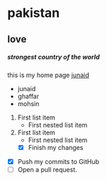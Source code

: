 # pakistan
## love
##### strongest country of the world
this is my home page [junaid](https://www.facebook.com/mr.junaidkhan007)
- junaid
- ghaffar
- mohsin
1. First list item
   - First nested list item
1. First list item
   - First nested list item
   - [x] Finish my changes
- [x] Push my commits to GitHub
- [ ] Open a pull request.
